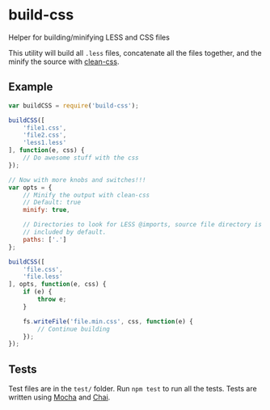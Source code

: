 build-css
=========

Helper for building/minifying LESS and CSS files

This utility will build all `.less` files, concatenate all the files together,
and the minify the source with
[clean-css](https://github.com/GoalSmashers/clean-css).

## Example

```js
var buildCSS = require('build-css');

buildCSS([
    'file1.css',
    'file2.css',
    'less1.less'
], function(e, css) {
    // Do awesome stuff with the css
});

// Now with more knobs and switches!!!
var opts = {
    // Minify the output with clean-css
    // Default: true
    minify: true,

    // Directories to look for LESS @imports, source file directory is
    // included by default.
    paths: ['.']
};

buildCSS([
    'file.css',
    'file.less'
], opts, function(e, css) {
    if (e) {
        throw e;
    }

    fs.writeFile('file.min.css', css, function(e) {
        // Continue building
    });
});
```

## Tests

Test files are in the `test/` folder. Run `npm test` to run all the tests.
Tests are written using [Mocha](http://visionmedia.github.com/mocha/) and
[Chai](http://chaijs.com/).

